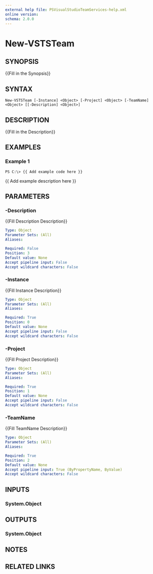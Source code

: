 ```yaml
---
external help file: PSVisualStudioTeamServices-help.xml
online version: 
schema: 2.0.0
---
```


# New-VSTSTeam

## SYNOPSIS
{{Fill in the Synopsis}}

## SYNTAX

```
New-VSTSTeam [-Instance] <Object> [-Project] <Object> [-TeamName] <Object> [[-Description] <Object>]
```

## DESCRIPTION
{{Fill in the Description}}

## EXAMPLES

### Example 1
```
PS C:\> {{ Add example code here }}
```

{{ Add example description here }}

## PARAMETERS

### -Description
{{Fill Description Description}}

```yaml
Type: Object
Parameter Sets: (All)
Aliases: 

Required: False
Position: 3
Default value: None
Accept pipeline input: False
Accept wildcard characters: False
```

### -Instance
{{Fill Instance Description}}

```yaml
Type: Object
Parameter Sets: (All)
Aliases: 

Required: True
Position: 0
Default value: None
Accept pipeline input: False
Accept wildcard characters: False
```

### -Project
{{Fill Project Description}}

```yaml
Type: Object
Parameter Sets: (All)
Aliases: 

Required: True
Position: 1
Default value: None
Accept pipeline input: False
Accept wildcard characters: False
```

### -TeamName
{{Fill TeamName Description}}

```yaml
Type: Object
Parameter Sets: (All)
Aliases: 

Required: True
Position: 2
Default value: None
Accept pipeline input: True (ByPropertyName, ByValue)
Accept wildcard characters: False
```

## INPUTS

### System.Object


## OUTPUTS

### System.Object

## NOTES

## RELATED LINKS

